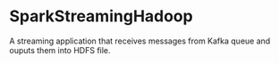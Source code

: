 # SparkStreamingHadoop

A streaming application that receives messages from Kafka queue and ouputs them into HDFS file.
